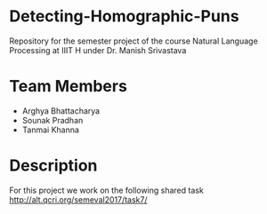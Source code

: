 # Detecting-Homographic-Puns

Repository for the semester project of the course Natural Language Processing at IIIT H under Dr. Manish Srivastava

# Team Members

- Arghya Bhattacharya
- Sounak Pradhan
- Tanmai Khanna


# Description

For this project we work on the following shared task  http://alt.qcri.org/semeval2017/task7/

